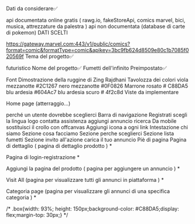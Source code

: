 Dati da considerare✅

api documentata online gratis ( rawg.io, fakeStoreApi, comics marvel, bici, musica, attrezzature da palestra )
api non documentata (database di carte di pokemon)
DATI SCELTI

https://gateway.marvel.com:443/v1/public/comics?format=comic&formatType=comic&apikey=3bc9fb624d8509e80c1b7085f020569f
Tema del progetto✅

futuristico
Nome del progetto✅
Fumetti dell'infinito
Preimpostato✅

Font
Dimostrazione della ruggine di Zing
Rajdhani
Tavolozza dei colori
viola mezzanotte #2C1267
nero mezzanotte #0F0826
Marrone rosato # C88DA5
blu ardesia #604Ac7
blu ardesia scuro # 4f2c8d
Viste da implementare

Home page (atterraggio...)

perché un utente dovrebbe sceglierci
Barra di navigazione
Registrati
scegli la lingua
logo
contatta assistenza
aggiungi annuncio
ricerca
Da mobile sostituisci il crollo con offcanvas
Aggiungi icona a ogni link
Intestazione
chi siamo
Sezione cosa facciamo
Sezione perche sceglierci
Sezione lista fumetti
Sezione invito all'azione
carica il tuo annuncio
Piè di pagina
Pagina di dettaglio ( pagina di dettaglio prodotto ) *

Pagina di login-registrazione *

Aggiungi la pagina del prodotto ( pagina per aggiungere un annuncio ) *

Visit All (pagina per visualizzare tutti gli annunci in piattaforma ) *

Categoria page (pagina per visualizzare gli annunci di una specifica categoria ) *



/* .box{width: 93%; height: 150px;background-color: #C88DA5;display: flex;margin-top: 30px;} */